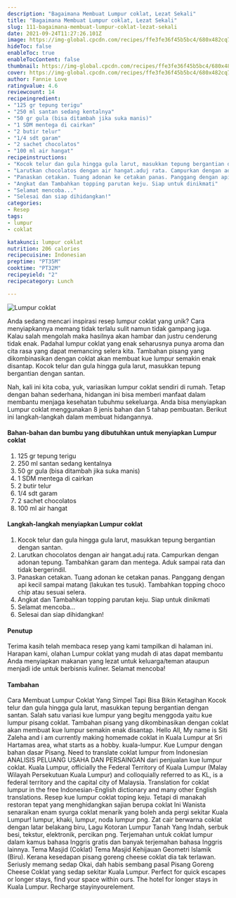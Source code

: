 ```yaml
---
description: "Bagaimana Membuat Lumpur coklat, Lezat Sekali"
title: "Bagaimana Membuat Lumpur coklat, Lezat Sekali"
slug: 111-bagaimana-membuat-lumpur-coklat-lezat-sekali
date: 2021-09-24T11:27:26.101Z
image: https://img-global.cpcdn.com/recipes/ffe3fe36f45b5bc4/680x482cq70/lumpur-coklat-foto-resep-utama.jpg
hideToc: false
enableToc: true
enableTocContent: false
thumbnail: https://img-global.cpcdn.com/recipes/ffe3fe36f45b5bc4/680x482cq70/lumpur-coklat-foto-resep-utama.jpg
cover: https://img-global.cpcdn.com/recipes/ffe3fe36f45b5bc4/680x482cq70/lumpur-coklat-foto-resep-utama.jpg
author: Fannie Love
ratingvalue: 4.6
reviewcount: 14
recipeingredient:
- "125 gr tepung terigu"
- "250 ml santan sedang kentalnya"
- "50 gr gula (bisa ditambah jika suka manis)"
- "1 SDM mentega di cairkan"
- "2 butir telur"
- "1/4 sdt garam"
- "2 sachet chocolatos"
- "100 ml air hangat"
recipeinstructions:
- "Kocok telur dan gula hingga gula larut, masukkan tepung bergantian dengan santan."
- "Larutkan chocolatos dengan air hangat.aduj rata. Campurkan dengan adonan tepung. Tambahkan garam dan mentega. Aduk sampai rata dan tidak bergerindil."
- "Panaskan cetakan. Tuang adonan ke cetakan panas. Panggang dengan api kecil sampai matang (lakukan tes tusuk). Tambahkan topping choco chip atau sesuai selera."
- "Angkat dan Tambahkan topping parutan keju. Siap untuk dinikmati"
- "Selamat mencoba..."
- "Selesai dan siap dihidangkan!"
categories:
- Resep
tags:
- lumpur
- coklat

katakunci: lumpur coklat 
nutrition: 206 calories
recipecuisine: Indonesian
preptime: "PT35M"
cooktime: "PT32M"
recipeyield: "2"
recipecategory: Lunch

---
```



![Lumpur coklat](https://img-global.cpcdn.com/recipes/ffe3fe36f45b5bc4/680x482cq70/lumpur-coklat-foto-resep-utama.jpg)

Anda sedang mencari inspirasi resep lumpur coklat yang unik? Cara menyiapkannya memang tidak terlalu sulit namun tidak gampang juga. Kalau salah mengolah maka hasilnya akan hambar dan justru cenderung tidak enak. Padahal lumpur coklat yang enak seharusnya punya aroma dan cita rasa yang dapat memancing selera kita.
Tambahan pisang yang dikombinasikan dengan coklat akan membuat kue lumpur semakin enak disantap. Kocok telur dan gula hingga gula larut, masukkan tepung bergantian dengan santan. 



Nah, kali ini kita coba, yuk, variasikan lumpur coklat sendiri di rumah. Tetap dengan bahan sederhana, hidangan ini bisa memberi manfaat dalam membantu menjaga kesehatan tubuhmu sekeluarga. Anda bisa menyiapkan Lumpur coklat menggunakan 8 jenis bahan dan 5 tahap pembuatan. Berikut ini langkah-langkah dalam membuat hidangannya.

<!--inarticleads1-->

#### Bahan-bahan dan bumbu yang dibutuhkan untuk menyiapkan Lumpur coklat

1. 125 gr tepung terigu
1. 250 ml santan sedang kentalnya
1. 50 gr gula (bisa ditambah jika suka manis)
1. 1 SDM mentega di cairkan
1. 2 butir telur
1. 1/4 sdt garam
1. 2 sachet chocolatos
1. 100 ml air hangat

<!--inarticleads2-->

#### Langkah-langkah menyiapkan Lumpur coklat

1. Kocok telur dan gula hingga gula larut, masukkan tepung bergantian dengan santan.
1. Larutkan chocolatos dengan air hangat.aduj rata. Campurkan dengan adonan tepung. Tambahkan garam dan mentega. Aduk sampai rata dan tidak bergerindil.
1. Panaskan cetakan. Tuang adonan ke cetakan panas. Panggang dengan api kecil sampai matang (lakukan tes tusuk). Tambahkan topping choco chip atau sesuai selera.
1. Angkat dan Tambahkan topping parutan keju. Siap untuk dinikmati
1. Selamat mencoba...
1. Selesai dan siap dihidangkan!

#### Penutup

Terima kasih telah membaca resep yang kami tampilkan di halaman ini. Harapan kami, olahan Lumpur coklat yang mudah di atas dapat membantu Anda menyiapkan makanan yang lezat untuk keluarga/teman ataupun menjadi ide untuk berbisnis kuliner. Selamat mencoba!

#### Tambahan

Cara Membuat Lumpur Coklat Yang Simpel Tapi Bisa Bikin Ketagihan Kocok telur dan gula hingga gula larut, masukkan tepung bergantian dengan santan. Salah satu variasi kue lumpur yang begitu menggoda yaitu kue lumpur pisang coklat. Tambahan pisang yang dikombinasikan dengan coklat akan membuat kue lumpur semakin enak disantap. Hello All, My name is Siti Zaleha and i am currently making homemade coklat in Kuala Lumpur at Sri Hartamas area, what starts as a hobby. kuala-lumpur. Kue Lumpur dengan bahan dasar Pisang. Need to translate coklat lumpur from Indonesian ANALISIS PELUANG USAHA DAN PERSAINGAN dari penjualan kue lumpur coklat. Kuala Lumpur, officially the Federal Territory of Kuala Lumpur (Malay Wilayah Persekutuan Kuala Lumpur) and colloquially referred to as KL, is a federal territory and the capital city of Malaysia. Translation for coklat lumpur in the free Indonesian-English dictionary and many other English translations. Resep kue lumpur coklat toping keju. Tetapi di manakah restoran tepat yang menghidangkan sajian berupa coklat Ini Wanista senaraikan enam syurga coklat menarik yang boleh anda pergi sekitar Kuala Lumpur! lumpur, khaki, lumpur, noda lumpur png. Zat cair berwarna coklat dengan latar belakang biru, Lagu Kotoran Lumpur Tanah Yang Indah, serbuk besi, tekstur, elektronik, percikan png. Terjemahan untuk coklat lumpur dalam kamus bahasa Inggris gratis dan banyak terjemahan bahasa Inggris lainnya. Tema Masjid (Coklat) Tema Masjid Kehijauan Geometri Islamik (Biru). Kerana kesedapan pisang goreng cheese coklat dia tak terlawan. Seriusly memang sedap Okai, dah habis sembang pasal Pisang Goreng Cheese Coklat yang sedap sekitar Kuala Lumpur. Perfect for quick escapes or longer stays, find your space within ours. The hotel for longer stays in Kuala Lumpur. Recharge stayinyourelement. 

